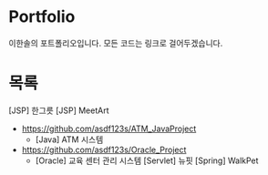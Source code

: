 # Portfolio
이한솔의 포트폴리오입니다.
모든 코드는 링크로 걸어두겠습니다.

# 목록
[JSP] 한그릇
[JSP] MeetArt 
- https://github.com/asdf123s/ATM_JavaProject
  - [Java] ATM 시스템 
- https://github.com/asdf123s/Oracle_Project
  - [Oracle] 교육 센터 관리 시스템
[Servlet] 뉴핏
[Spring] WalkPet
